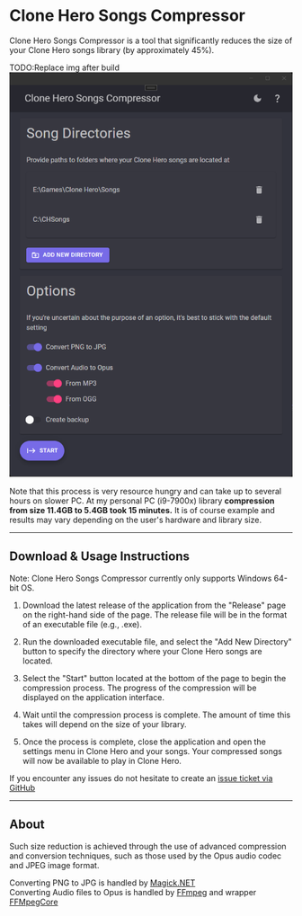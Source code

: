 # Clone Hero Songs Compressor

Clone Hero Songs Compressor is a tool that significantly reduces the size of your Clone Hero songs library (by approximately 45%).<br>

TODO:Replace img after build
![Application screenshoot](docs/img/app-screenshoot-darkmode.png?raw=true)

Note that this process is very resource hungry and can take up to several hours on slower PC. At my personal PC (i9-7900x) library **compression from size 11.4GB to 5.4GB took 15 minutes.** It is of course example and results may vary depending on the user's hardware and library size.

***
## Download & Usage Instructions

Note: Clone Hero Songs Compressor currently only supports Windows 64-bit OS.

1. Download the latest release of the application from the "Release" page on the right-hand side of the page. The release file will be in the format of an executable file (e.g., .exe).

2. Run the downloaded executable file, and select the "Add New Directory" button to specify the directory where your Clone Hero songs are located.

3. Select the "Start" button located at the bottom of the page to begin the compression process. The progress of the compression will be displayed on the application interface.

4. Wait until the compression process is complete. The amount of time this takes will depend on the size of your library.

5. Once the process is complete, close the application and open the settings menu in Clone Hero and your songs. Your compressed songs will now be available to play in Clone Hero.

If you encounter any issues do not hesitate to create an [issue ticket via GitHub](https://github.com/KrystianLesniak/Clone-Hero-Songs-Compressor/issues)


***
## About
Such size reduction is achieved through the use of advanced compression and conversion techniques, such as those used by the Opus audio codec and JPEG image format.

Converting PNG to JPG is handled by [Magick.NET](https://github.com/dlemstra/Magick.NET)
<br>
Converting Audio files to Opus is handled by [FFmpeg](https://ffmpeg.org/) and wrapper [FFMpegCore](https://github.com/rosenbjerg/FFMpegCore)
